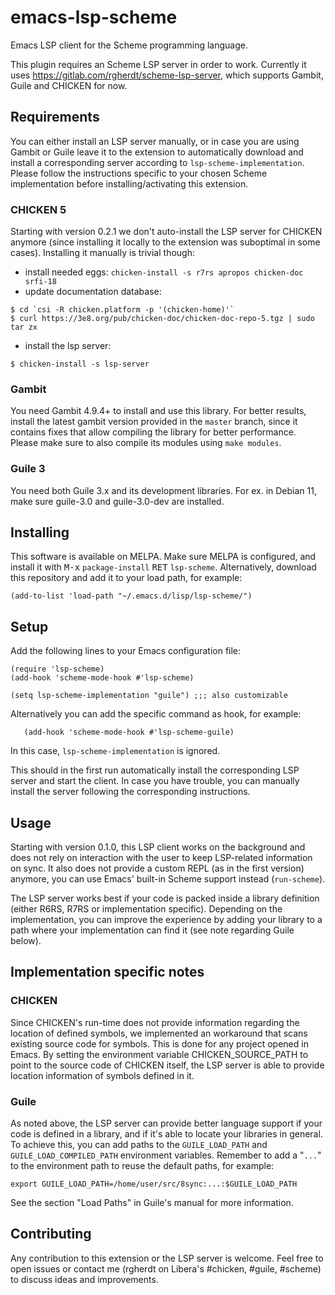 # emacs-lsp-scheme

Emacs LSP client for the Scheme programming language.

This plugin requires an Scheme LSP server in order to work. Currently it uses
https://gitlab.com/rgherdt/scheme-lsp-server, which supports Gambit, Guile and
CHICKEN for now.

## Requirements

You can either install an LSP server manually, or in case you are using Gambit
or Guile leave it to the extension to automatically download and install a
corresponding server according to `lsp-scheme-implementation`. Please follow 
the instructions specific to your chosen Scheme implementation before
installing/activating this extension.

### CHICKEN 5

Starting with version 0.2.1 we don't auto-install the LSP server for CHICKEN
anymore (since installing it locally to the extension was suboptimal in some
cases). Installing it manually is trivial though:

- install needed eggs:
  `chicken-install -s r7rs apropos chicken-doc srfi-18`
- update documentation database:
```
$ cd `csi -R chicken.platform -p '(chicken-home)'`
$ curl https://3e8.org/pub/chicken-doc/chicken-doc-repo-5.tgz | sudo tar zx
```
- install the lsp server:
```
$ chicken-install -s lsp-server
```

### Gambit

You need Gambit 4.9.4+ to install and use this library. For better results,
install the latest gambit version provided in the `master` branch, since it
contains fixes that allow compiling the library for better performance.
Please make sure to also compile its modules using `make modules`.

### Guile 3

You need both Guile 3.x and its development libraries. For ex. in Debian 11,
make sure guile-3.0 and guile-3.0-dev are installed.


## Installing

This software is available on MELPA. Make sure MELPA is configured, and install
it with <kbd>M-x</kbd> `package-install` <kbd>RET</kbd> `lsp-scheme`.
Alternatively, download this repository and add it to your load path, for
example:

`(add-to-list 'load-path "~/.emacs.d/lisp/lsp-scheme/")`


## Setup

Add the following lines to your Emacs configuration file:

```
(require 'lsp-scheme)
(add-hook 'scheme-mode-hook #'lsp-scheme)

(setq lsp-scheme-implementation "guile") ;;; also customizable
```

Alternatively you can add the specific command as hook, for example:
```
   (add-hook 'scheme-mode-hook #'lsp-scheme-guile)
```
In this case, `lsp-scheme-implementation` is ignored.


This should in the first run automatically install the corresponding LSP server
and start the client. In case you have trouble, you can manually install the
server following the corresponding instructions.

## Usage

Starting with version 0.1.0, this LSP client works on the background and does
not rely on interaction with the user to keep LSP-related information on sync.
It also does not provide a custom REPL (as in the first version) anymore, you
can use Emacs' built-in Scheme support instead (`run-scheme`).

The LSP server works best if your code is packed inside a library definition
(either R6RS, R7RS or implementation specific). Depending on the implementation,
you can improve the experience by adding your library to a path where your
implementation can find it (see note regarding Guile below).


## Implementation specific notes

### CHICKEN

Since CHICKEN's run-time does not provide information regarding the location of
defined symbols, we implemented an workaround that scans existing source code
for symbols. This is done for any project opened in Emacs. By setting
the environment variable CHICKEN_SOURCE_PATH to point to the source code of
CHICKEN itself, the LSP server is able to provide location information of
symbols defined in it.

### Guile

As noted above, the LSP server can provide better language support if your
code is defined in a library, and if it's able to locate your libraries in
general. To achieve this, you can add paths to the `GUILE_LOAD_PATH` and
`GUILE_LOAD_COMPILED_PATH` environment variables. Remember to add a "`...`" to
the environment path to reuse the default paths, for example:

`export GUILE_LOAD_PATH=/home/user/src/8sync:...:$GUILE_LOAD_PATH`

See the section "Load Paths" in Guile's manual for more information.

## Contributing

Any contribution to this extension or the LSP server is welcome. Feel
free to open issues or contact me (rgherdt on Libera's #chicken, #guile,
#scheme) to discuss ideas and improvements.
